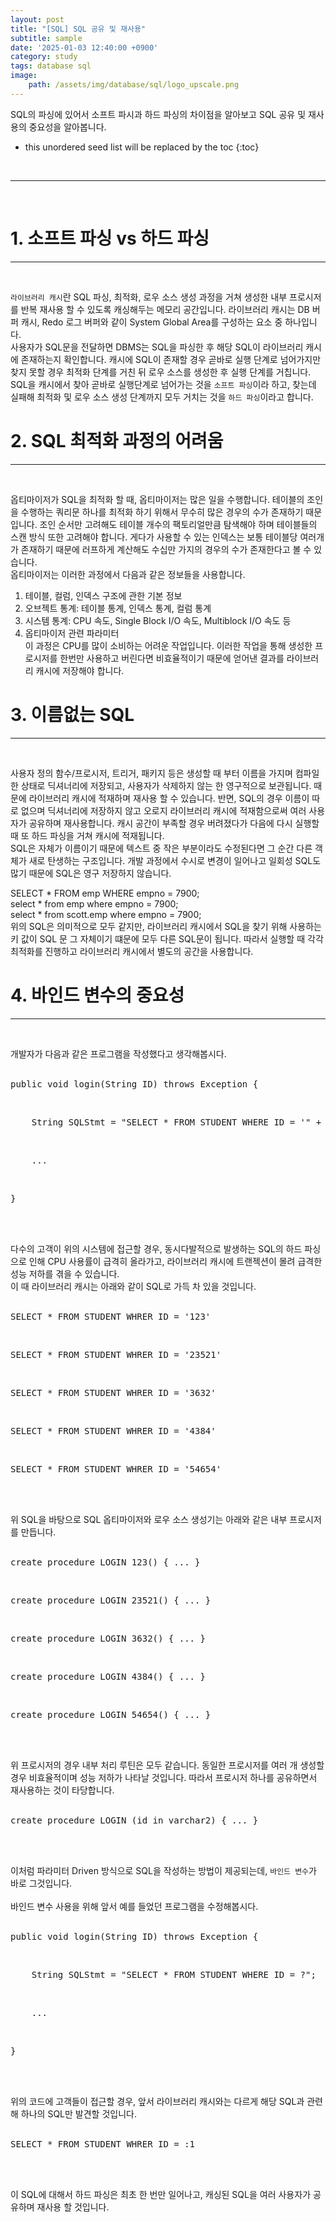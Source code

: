 ```yaml
---
layout: post
title: "[SQL] SQL 공유 및 재사용"
subtitle: sample
date: '2025-01-03 12:40:00 +0900'
category: study
tags: database sql
image:
    path: /assets/img/database/sql/logo_upscale.png
---
```


SQL의 파싱에 있어서 소프트 파시과 하드 파싱의 차이점을 알아보고 SQL 공유 및 재사용의 중요성을 알아봅니다.<br>

<!--more-->

* this unordered seed list will be replaced by the toc
{:toc}
<br>


---
<br>

# 1. 소프트 파싱 vs 하드 파싱
---
<br>


`라이브러리 캐시`란 SQL 파싱, 최적화, 로우 소스 생성 과정을 거쳐 생성한 내부 프로시저를 반복 재사용 할 수 있도록 캐싱해두는 메모리 공간입니다. 라이브러리 캐시는 DB 버퍼 캐시, Redo 로그 버퍼와 같이 System Global Area를 구성하는 요소 중 하나입니다.<br>
사용자가 SQL문을 전달하면 DBMS는 SQL을 파싱한 후 해당 SQL이 라이브러리 캐시에 존재하는지 확인합니다. 캐시에 SQL이 존재할 경우 곧바로 실행 단계로 넘어가지만 찾지 못할 경우 최적화 단계를 거친 뒤 로우 소스를 생성한 후 실행 단계를 거칩니다.<br>
SQL을 캐시에서 찾아 곧바로 실행단계로 넘어가는 것을 `소프트 파싱`이라 하고, 찾는데 실패해 최적화 및 로우 소스 생성 단계까지 모두 거치는 것을 `하드 파싱`이라고 합니다.<br>

# 2. SQL 최적화 과정의 어려움
---
<br>


옵티마이저가 SQL을 최적화 할 때, 옵티마이저는 많은 일을 수행합니다. 테이블의 조인을 수행하는 쿼리문 하나를 최적화 하기 위해서 무수히 많은 경우의 수가 존재하기 때문입니다. 조인 순서만 고려해도 테이블 개수의 팩토리얼만큼 탐색해야 하며 테이블들의 스캔 방식 또한 고려해야 합니다. 게다가 사용할 수 있는 인덱스는 보통 테이블당 여러개가 존재하기 때문에 러프하게 계산해도 수십만 가지의 경우의 수가 존재한다고 볼 수 있습니다.<br>
옵티마이저는 이러한 과정에서 다음과 같은 정보들을 사용합니다.<br>
1. 테이블, 컬럼, 인덱스 구조에 관한 기본 정보<br>
2. 오브젝트 통계: 테이블 통계, 인덱스 통계, 컬럼 통계<br>
3. 시스템 통계: CPU 속도, Single Block I/O 속도, Multiblock I/O 속도 등<br>
4. 옵티마이저 관련 파라미터<br>
이 과정은 CPU를 많이 소비하는 어려운 작업입니다. 이러한 작업을 통해 생성한 프로시저를 한번만 사용하고 버린다면 비효율적이기 때문에 얻어낸 결과를 라이브러리 캐시에 저장해야 합니다.<br>

# 3. 이름없는 SQL
---
<br>


사용자 정의 함수/프로시저, 트리거, 패키지 등은 생성할 때 부터 이름을 가지며 컴파일한 상태로 딕셔너리에 저장되고, 사용자가 삭제하지 않는 한 영구적으로 보관됩니다. 때문에 라이브러리 캐시에 적재하며 재사용 할 수 있습니다. 반면, SQL의 경우 이름이 따로 없으며 딕셔너리에 저장하지 않고 오로지 라이브러리 캐시에 적재함으로써 여러 사용자가 공유하며 재사용합니다. 캐시 공간이 부족할 경우 버려졌다가 다음에 다시 실행할 때 또 하드 파싱을 거쳐 캐시에 적재됩니다.<br>
SQL은 자체가 이름이기 때문에 텍스트 중 작은 부분이라도 수정된다면 그 순간 다른 객체가 새로 탄생하는 구조입니다. 개발 과정에서 수시로 변경이 일어나고 일회성 SQL도 많기 때문에 SQL은 영구 저장하지 않습니다.<br>

SELECT \* FROM emp WHERE empno = 7900;<br>
select \* from emp where empno = 7900;<br>
select \* from scott.emp where empno = 7900;<br>
위의 SQL은 의미적으로 모두 같지만, 라이브러리 캐시에서 SQL을 찾기 위해 사용하는 키 값이 SQL 문 그 자체이기 떄문에 모두 다른 SQL문이 됩니다. 따라서 실행할 때 각각 최적화를 진행하고 라이브러리 캐시에서 별도의 공간을 사용합니다.<br>

# 4. 바인드 변수의 중요성
---
<br>


개발자가 다음과 같은 프로그램을 작성했다고 생각해봅시다.<br><br>
<pre>public void login(String ID) throws Exception {</pre><br>
<pre>    String SQLStmt = "SELECT * FROM STUDENT WHERE ID = '" + ID + "'";</pre><br>
<pre>    ...</pre><br>
<pre>}</pre><br><br>
다수의 고객이 위의 시스템에 접근할 경우, 동시다발적으로 발생하는 SQL의 하드 파싱으로 인해 CPU 사용률이 급격히 올라가고, 라이브러리 캐시에 트랜젝션이 몰려 급격한 성능 저하를 겪을 수 있습니다.<br>
이 때 라이브러리 캐시는 아래와 같이 SQL로 가득 차 있을 것입니다.<br><br>
<pre>SELECT * FROM STUDENT WHRER ID = '123'</pre><br>
<pre>SELECT * FROM STUDENT WHRER ID = '23521'</pre><br>
<pre>SELECT * FROM STUDENT WHRER ID = '3632'</pre><br>
<pre>SELECT * FROM STUDENT WHRER ID = '4384'</pre><br>
<pre>SELECT * FROM STUDENT WHRER ID = '54654'</pre><br><br>
위 SQL을 바탕으로 SQL 옵티마이저와 로우 소스 생성기는 아래와 같은 내부 프로시저를 만듭니다.<br><br>
<pre>create procedure LOGIN_123() { ... }</pre><br>
<pre>create procedure LOGIN_23521() { ... }</pre><br>
<pre>create procedure LOGIN_3632() { ... }</pre><br>
<pre>create procedure LOGIN_4384() { ... }</pre><br>
<pre>create procedure LOGIN_54654() { ... }</pre><br><br>
위 프로시저의 경우 내부 처리 루틴은 모두 같습니다. 동일한 프로시저를 여러 개 생성할 경우 비효율적이며 성능 저하가 나타날 것입니다. 따라서 프로시저 하나를 공유하면서 재사용하는 것이 타당합니다.<br><br>
<pre>create procedure LOGIN (id in varchar2) { ... }</pre><br><br>
이처럼 파라미터 Driven 방식으로 SQL을 작성하는 방법이 제공되는데, `바인드 변수`가 바로 그것입니다.<br><br>
바인드 변수 사용을 위해 앞서 예를 들었던 프로그램을 수정해봅시다.<br><br>
<pre>public void login(String ID) throws Exception {</pre><br>
<pre>    String SQLStmt = "SELECT * FROM STUDENT WHERE ID = ?";</pre><br>
<pre>    ...</pre><br>
<pre>}</pre><br><br>
위의 코드에 고객들이 접근할 경우, 앞서 라이브러리 캐시와는 다르게 해당 SQL과 관련해 하나의 SQL만 발견할 것입니다.<br><br>
<pre>SELECT * FROM STUDENT WHRER ID = :1</pre><br><br>
이 SQL에 대해서 하드 파싱은 최초 한 번만 일어나고, 캐싱된 SQL을 여러 사용자가 공유하며 재사용 할 것입니다.<br>
